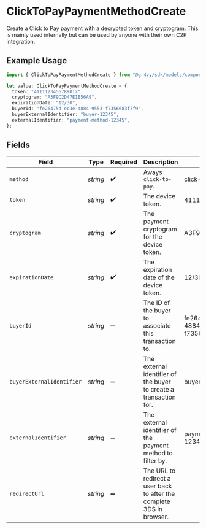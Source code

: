 # ClickToPayPaymentMethodCreate

Create a Click to Pay payment with a decrypted token and cryptogram. This
is mainly used internally but can be used by anyone with their own C2P
integration.

## Example Usage

```typescript
import { ClickToPayPaymentMethodCreate } from "@gr4vy/sdk/models/components";

let value: ClickToPayPaymentMethodCreate = {
  token: "4111123456789012",
  cryptogram: "A3F9C2D47E1B56A9",
  expirationDate: "12/30",
  buyerId: "fe26475d-ec3e-4884-9553-f7356683f7f9",
  buyerExternalIdentifier: "buyer-12345",
  externalIdentifier: "payment-method-12345",
};
```

## Fields

| Field                                                                 | Type                                                                  | Required                                                              | Description                                                           | Example                                                               |
| --------------------------------------------------------------------- | --------------------------------------------------------------------- | --------------------------------------------------------------------- | --------------------------------------------------------------------- | --------------------------------------------------------------------- |
| `method`                                                              | *string*                                                              | :heavy_check_mark:                                                    | Aways `click-to-pay`.                                                 | click-to-pay                                                          |
| `token`                                                               | *string*                                                              | :heavy_check_mark:                                                    | The device token.                                                     | 4111123456789012                                                      |
| `cryptogram`                                                          | *string*                                                              | :heavy_check_mark:                                                    | The payment cryptogram for the device token.                          | A3F9C2D47E1B56A9                                                      |
| `expirationDate`                                                      | *string*                                                              | :heavy_check_mark:                                                    | The expiration date of the device token.                              | 12/30                                                                 |
| `buyerId`                                                             | *string*                                                              | :heavy_minus_sign:                                                    |  The ID of the buyer to associate this transaction to.                | fe26475d-ec3e-4884-9553-f7356683f7f9                                  |
| `buyerExternalIdentifier`                                             | *string*                                                              | :heavy_minus_sign:                                                    | The external identifier of the buyer to create a transaction for.     | buyer-12345                                                           |
| `externalIdentifier`                                                  | *string*                                                              | :heavy_minus_sign:                                                    | The external identifier of the payment method to filter by.           | payment-method-12345                                                  |
| `redirectUrl`                                                         | *string*                                                              | :heavy_minus_sign:                                                    | The URL to redirect a user back to after the complete 3DS in browser. |                                                                       |